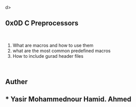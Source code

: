 d>
<h2>0x0D C Preprocessors</h2>
</head>
<body>
</br>
<ol>
<li>What are macros and how to use them</li>
<li>what are the most common predefined macros</li>
<li>How to include gurad header files</li>
</ol>
</br>
<h2>Auther</h2>
<h2>* Yasir Mohammednour Hamid. Ahmed</h2>
</body>
</html>
